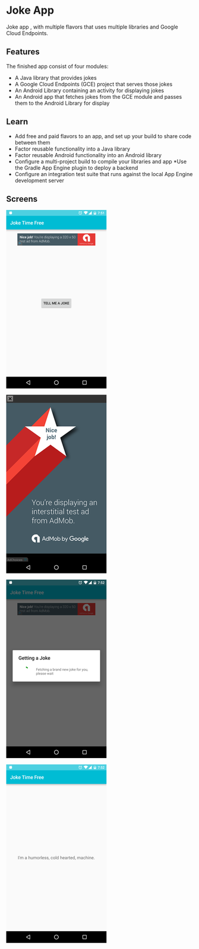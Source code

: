 # Joke App

Joke app , with multiple flavors that uses multiple libraries and Google Cloud Endpoints.

## Features

The finished app consist of four modules:

* A Java library that provides jokes
* A Google Cloud Endpoints (GCE) project that serves those jokes
* An Android Library containing an activity for displaying jokes
* An Android app that fetches jokes from the GCE module and passes them to the Android Library for display


## Learn

* Add free and paid flavors to an app, and set up your build to share code between them
* Factor reusable functionality into a Java library
* Factor reusable Android functionality into an Android library
* Configure a multi-project build to compile your libraries and app
*Use the Gradle App Engine plugin to deploy a backend
* Configure an integration test suite that runs against the local App Engine development server

## Screens

 ![Application screen 1](https://github.com/josmarycarrero/Joke-App/blob/master/screeenshots/screen1.png)

 ![Application screen 2](https://github.com/josmarycarrero/Joke-App/blob/master/screeenshots/screen2.png)

 ![Application screen 3](https://github.com/josmarycarrero/Joke-App/blob/master/screeenshots/screen3.png)

 ![Application screen 4](https://github.com/josmarycarrero/Joke-App/blob/master/screeenshots/screen4.png)

